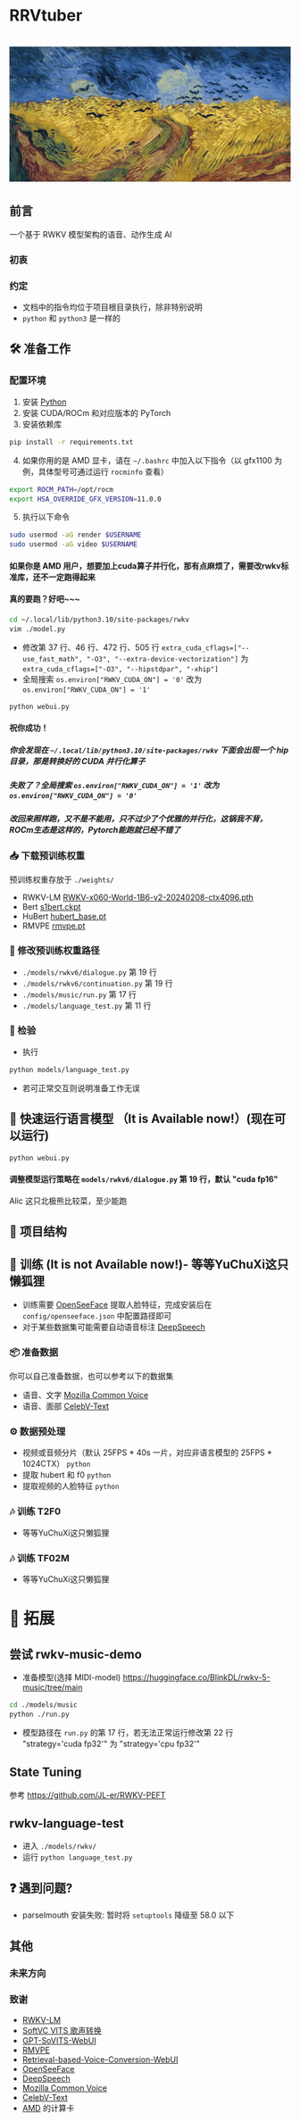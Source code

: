 # RRVtuber
# ![RRVtuber](assets/logo.jpg)
## 前言
一个基于 RWKV 模型架构的语音、动作生成 AI

### 初衷

### 约定
- 文档中的指令均位于项目根目录执行，除非特别说明
- `python` 和 `python3` 是一样的

## 🛠 准备工作

### 配置环境
1. 安装 [Python](https://python.org)
2. 安装 CUDA/ROCm 和对应版本的 PyTorch
3. 安装依赖库
```sh
pip install -r requirements.txt
```
4. 如果你用的是 AMD 显卡，请在 `~/.bashrc` 中加入以下指令（以 gfx1100 为例，具体型号可通过运行 `rocminfo` 查看）
```sh
export ROCM_PATH=/opt/rocm
export HSA_OVERRIDE_GFX_VERSION=11.0.0
```
5. 执行以下命令
```sh
sudo usermod -aG render $USERNAME 
sudo usermod -aG video $USERNAME 
```
#### 如果你是 AMD 用户，想要加上cuda算子并行化，那有点麻烦了，需要改rwkv标准库，还不一定跑得起来
#### 真的要跑？好吧~~~
```sh
cd ~/.local/lib/python3.10/site-packages/rwkv
vim ./model.py
```
- 修改第 37 行、46 行、472 行、505 行 `extra_cuda_cflags=["--use_fast_math", "-O3", "--extra-device-vectorization"]` 为 `extra_cuda_cflags=["-O3", "--hipstdpar", "-xhip"]`
- 全局搜索 `os.environ["RWKV_CUDA_ON"] = '0'` 改为 `os.environ["RWKV_CUDA_ON"] = '1'`
```sh
python webui.py
```
#### 祝你成功！

##### 你会发现在 `~/.local/lib/python3.10/site-packages/rwkv` 下面会出现一个 hip 目录，那是转换好的 CUDA 并行化算子

##### 失败了？全局搜索 `os.environ["RWKV_CUDA_ON"] = '1'` 改为 `os.environ["RWKV_CUDA_ON"] = '0'`

##### 改回来照样跑，又不是不能用，只不过少了个优雅的并行化，这锅我不背，ROCm生态是这样的，Pytorch能跑就已经不错了

### 📥 下载预训练权重
预训练权重存放于 `./weights/`
- RWKV-LM [RWKV-x060-World-1B6-v2-20240208-ctx4096.pth](https://huggingface.co/BlinkDL/rwkv-6-world/blob/main/RWKV-x060-World-1B6-v2.1-20240328-ctx4096.pth)
- Bert [s1bert.ckpt](https://huggingface.co/lj1995/GPT-SoVITS/resolve/main/s1bert25hz-2kh-longer-epoch%3D68e-step%3D50232.ckpt)
- HuBert [hubert_base.pt](https://huggingface.co/lj1995/VoiceConversionWebUI/resolve/main/hubert_base.pt)
- RMVPE [rmvpe.pt](https://huggingface.co/lj1995/VoiceConversionWebUI/resolve/main/rmvpe.pt)

### 📝 修改预训练权重路径
- `./models/rwkv6/dialogue.py` 第 19 行
- `./models/rwkv6/continuation.py` 第 19 行
- `./models/music/run.py` 第 17 行
- `./models/language_test.py` 第 11 行

### 🧪 检验
- 执行
```sh 
python models/language_test.py
``` 
- 若可正常交互则说明准备工作无误



## 🚀 快速运行语言模型 （It is Available now!）(现在可以运行)
```sh
python webui.py
```
#### 调整模型运行策略在 `models/rwkv6/dialogue.py` 第 19 行，默认 "cuda fp16"
Alic 这只北极熊比较菜，至少能跑

## 📂 项目结构

## 🧠 训练 (It is not Available now!)- 等等YuChuXi这只懒狐狸
- 训练需要 [OpenSeeFace](https://github.com/emilianavt/OpenSeeFace/releases) 提取人脸特征，完成安装后在 `config/openseeface.json` 中配置路径即可
- 对于某些数据集可能需要自动语音标注 [DeepSpeech](https://github.com/mozilla/DeepSpeech)

### 📦 准备数据
你可以自己准备数据，也可以参考以下的数据集
- 语音、文字 [Mozilla Common Voice](https://commonvoice.mozilla.org/zh-CN)
- 语音、面部 [CelebV-Text](https://github.com/celebv-text/CelebV-Text)

### ⚙️ 数据预处理
- 视频或音频分片（默认 25FPS * 40s 一片，对应非语言模型的 25FPS * 1024CTX） `python`
- 提取 hubert 和 f0 `python`
- 提取视频的人脸特征 `python`

### 🎶 训练 T2F0
- 等等YuChuXi这只懒狐狸

### 🎶 训练 TF02M
- 等等YuChuXi这只懒狐狸

# 🌟 拓展
尝试 rwkv-music-demo
--
- 准备模型(选择 MIDI-model)
https://huggingface.co/BlinkDL/rwkv-5-music/tree/main
```sh
cd ./models/music
python ./run.py
```
- 模型路径在 `run.py` 的第 17 行，若无法正常运行修改第 22 行 "strategy='cuda fp32'" 为 "strategy='cpu fp32'"

State Tuning
--
参考 https://github.com/JL-er/RWKV-PEFT

rwkv-language-test
--
- 进入 `./models/rwkv/`
- 运行 `python language_test.py`

## ❓ 遇到问题?
- parselmouth 安装失败: 暂时将 `setuptools` 降级至 58.0 以下

## 其他

### 未来方向

### 致谢
- [RWKV-LM](https://github.com/BlinkDL/RWKV-LM)
- [SoftVC VITS 歌声转换](https://github.com/justinjohn0306/so-vits-svc-4.0/tree/4.0-v2)
- [GPT-SoVITS-WebUI](https://github.com/RVC-Boss/GPT-SoVITS)
- [RMVPE](https://github.com/Dream-High/RMVPE)
- [Retrieval-based-Voice-Conversion-WebUI](https://github.com/RVC-Project/Retrieval-based-Voice-Conversion-WebUI)
- [OpenSeeFace](https://github.com/emilianavt/OpenSeeFace)
- [DeepSpeech](https://github.com/mozilla/DeepSpeech)
- [Mozilla Common Voice](https://commonvoice.mozilla.org/zh-CN)
- [CelebV-Text](https://github.com/celebv-text/CelebV-Text)
- [AMD](https://amd.com) 的计算卡
